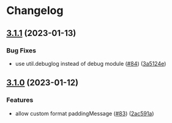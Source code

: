 # Changelog

## [3.1.1](https://github.com/eggjs/egg-logger/compare/v3.1.0...v3.1.1) (2023-01-13)


### Bug Fixes

* use util.debuglog instead of debug module ([#84](https://github.com/eggjs/egg-logger/issues/84)) ([3a5124e](https://github.com/eggjs/egg-logger/commit/3a5124e917b340501127236540273d9839305ce2))

## [3.1.0](https://github.com/eggjs/egg-logger/compare/v3.0.1...v3.1.0) (2023-01-12)


### Features

* allow custom format paddingMessage ([#83](https://github.com/eggjs/egg-logger/issues/83)) ([2ac591a](https://github.com/eggjs/egg-logger/commit/2ac591a1f76f49af5028c9fa6b0bc4c6679ce85e))
